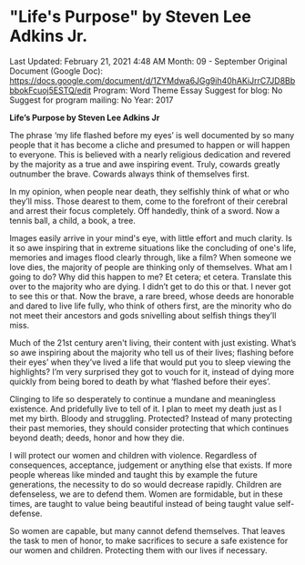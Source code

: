 # "Life's Purpose" by Steven Lee Adkins Jr.

Last Updated: February 21, 2021 4:48 AM
Month: 09 - September
Original Document (Google Doc): https://docs.google.com/document/d/1ZYMdwa6JGg9ih40hAKiJrrC7JD8BbbbokFcuoj5ESTQ/edit
Program: Word Theme Essay
Suggest for blog: No
Suggest for program mailing: No
Year: 2017

**Life’s Purpose by Steven Lee Adkins Jr**

The phrase ‘my life flashed before my eyes’ is well documented by so many people that it has become a cliche and presumed to happen or will happen to everyone. This is believed with a nearly religious dedication and revered by the majority as a true and awe inspiring event. Truly, cowards greatly outnumber the brave. Cowards always think of themselves first.

In my opinion, when people near death, they selfishly think of what or who they’ll miss. Those dearest to them, come to the forefront of their cerebral and arrest their focus completely. Off handedly, think of a sword. Now a tennis ball, a child, a book, a tree.

Images easily arrive in your mind's eye, with little effort and much clarity. Is it so awe inspiring that in extreme situations like the concluding of one's life, memories and images flood clearly through, like a film? When someone we love dies, the majority of people are thinking only of themselves. What am I going to do? Why did this happen to me? Et cetera; et cetera. Translate this over to the majority who are dying. I didn’t get to do this or that. I never got to see this or that. Now the brave, a rare breed, whose deeds are honorable and dared to live life fully, who think of others first, are the minority who do not meet their ancestors and gods snivelling about selfish things they’ll miss.

Much of the 21st century aren't living, their content with just existing. What’s so awe inspiring about the majority who tell us of their lives; flashing before their eyes’ when they’ve lived a life that would put you to sleep viewing the highlights? I’m very surprised they got to vouch for it, instead of dying more quickly from being bored to death by what ‘flashed before their eyes’.

Clinging to life so desperately to continue a mundane and meaningless existence. And pridefully live to tell of it. I plan to meet my death just as I met my birth. Bloody and struggling. Protected? Instead of many protecting their past memories, they should consider protecting that which continues beyond death; deeds, honor and how they die.

I will protect our women and children with violence. Regardless of consequences, acceptance, judgement or anything else that exists. If more people whereas like minded and taught this by example the future generations, the necessity to do so would decrease rapidly. Children are defenseless, we are to defend them. Women are formidable, but in these times, are taught to value being beautiful instead of being taught value self-defense.

So women are capable, but many cannot defend themselves. That leaves the task to men of honor, to make sacrifices to secure a safe existence for our women and children. Protecting them with our lives if necessary.
